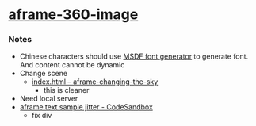 [aframe-360-image](https://dirkarnez.github.io/aframe-360-image/)
=================================================================
### Notes
- Chinese characters should use [MSDF font generator](https://msdf-bmfont.donmccurdy.com/) to generate font. And content cannot be dynamic
- Change scene
    - [index.html – aframe-changing-the-sky](https://glitch.com/edit/#!/aframe-changing-the-sky?path=index.html%3A1%3A0)
        - this is cleaner
- Need local server
- [aframe text sample jitter - CodeSandbox](https://codesandbox.io/p/sandbox/3v9z2z34p6?file=%2Findex.html%3A12%2C1)
    - fix div 
